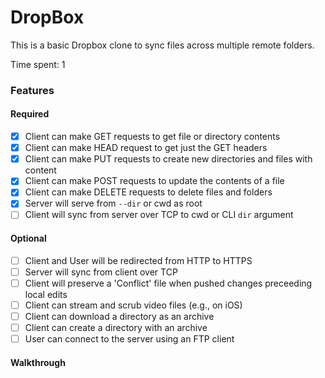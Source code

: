 # DropBox
This is a basic Dropbox clone to sync files across multiple remote folders.

Time spent: 1

### Features

#### Required

- [x] Client can make GET requests to get file or directory contents
- [x] Client can make HEAD request to get just the GET headers
- [x] Client can make PUT requests to create new directories and files with content
- [x] Client can make POST requests to update the contents of a file
- [x] Client can make DELETE requests to delete files and folders
- [x] Server will serve from `--dir` or cwd as root
- [ ] Client will sync from server over TCP to cwd or CLI `dir` argument

#### Optional

- [ ] Client and User will be redirected from HTTP to HTTPS
- [ ] Server will sync from client over TCP
- [ ] Client will preserve a 'Conflict' file when pushed changes preceeding local edits
- [ ] Client can stream and scrub video files (e.g., on iOS)
- [ ] Client can download a directory as an archive
- [ ] Client can create a directory with an archive
- [ ] User can connect to the server using an FTP client

#### Walkthrough